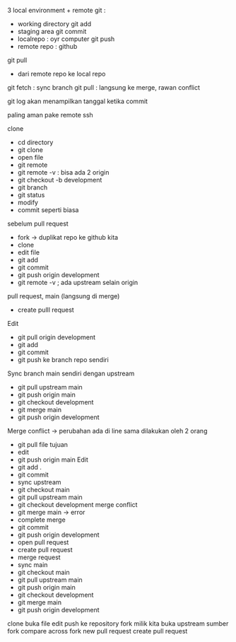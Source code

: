 3 local environment + remote git :
- working directory
git add
- staging area
git commit
- localrepo : oyr computer
git push
- remote repo : github 

git pull
- dari remote repo ke local repo

git fetch : sync branch
git pull : langsung ke merge, rawan conflict

git log akan menampilkan tanggal ketika commit

paling aman pake remote ssh

clone 
- cd directory
- git clone
- open file
- git remote 
- git remote -v : bisa ada 2 origin
- git checkout -b development
- git branch
- git status
- modify
- commit seperti biasa

sebelum pull request
- fork -> duplikat repo ke github kita
- clone 
- edit file
- git add
- git commit
- git push origin development
- git remote -v ; ada upstream selain origin

pull request, main (langsung di merge)
- create pulll request

Edit 
- git pull origin development
- git add
- git commit
- git push ke branch repo sendiri

Sync branch main sendiri dengan upstream
- git pull upstream main
- git push origin main
- git checkout development
- git merge main
- git push origin development

Merge conflict -> perubahan ada di line sama dilakukan oleh 2 orang
- git pull file tujuan
- edit
- git push origin main
Edit
- git add .
- git commit
- sync upstream
- git checkout main
- git pull upstream main
- git checkout development
merge conflict
- git merge main -> error
- complete merge
- git commit
- git push origin development
- open pull request
- create pull request
- merge request
- sync main
- git checkout main
- git pull upstream main
- git push origin main
- git checkout development
- git merge main
- git push origin development

clone
buka file
edit
push ke repository fork milik kita
buka upstream sumber fork
compare across fork
new pull request
create pull request
